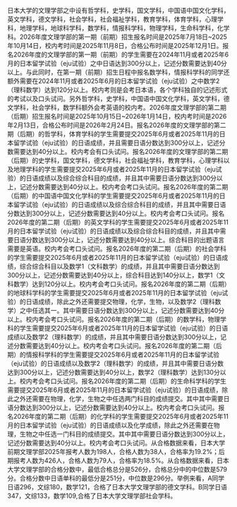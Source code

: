 日本大学的文理学部之中设有哲学科，史学科，国文学科，中国语中国文化学科，英文学科，德文学科，社会学科，社会福祉学科，教育学科，体育学科，心理学科，地理学科，地球科学科，数学科，情报科学科，物理学科，生命科学科，化学科。2026年度文理学部的第一期（前期）招生报名时间是2025年7月18日~2025年10月14日，校内考时间是2025年11月8日，合格公布时间是2025年12月1日。报名2026年度的文理学部的第一期（前期）的学生需要在2024年11月或者2025年6月的日本留学试验（eju试验）之中日语达到300分以上，记述分数需要达到40分以上。与此同时，在第一期（前期）招生日程中报名数学科，情报科学科的同学还额外需要在2024年11月或者2025年6月的日本留学试验（eju试验）之中数学2（理科数学）达到120分以上。校内考则是会考日本语，各个学科独自的记述形式的考试以及口头试问。另外哲学科，史学科，中国语中国文化学科，英文学科，德文学科，社会学科，数学科额外会考英语的校内考。2026年度文理学部的第二期（后期）招生报名时间是2025年10月15日~2026年1月14日，校内考时间是2026年2月13日，合格公布时间是2026年2月24日。报名2026年度的文理学部的第二期（后期）的哲学科，体育学科的学生需要提交2025年6月或者2025年11月的日本留学试验（eju试验）的日语成绩，并且需要日语分数达到300分以上，记述分数需要达到40分以上。校内考会有口头试问。报名2026年度的文理学部的第二期（后期）的史学科，国文学科，德文学科，社会福祉学科，教育学科，心理学科以及地理学科的学生需要提交2025年6月或者2025年11月的日本留学试验（eju试验）的日语成绩以及综合综合科目的成绩，并且其中需要日语分数达到300分以上，记述分数需要达到40分以上。校内考会考口头试问。报名2026年度的第二期（后期）的中国语中国文化学科的学生需要提交2025年6月或者2025年11月的日本留学试验（eju试验）的日语成绩以及综合综合科目的成绩，并且其中需要日语分数达到300分以上，记述分数需要达到40分以上。校内考会考口头试问。报名2026年度的第二期（后期）的英文学科的学生需要提交2025年6月或者2025年11月的日本留学试验（eju试验）的日语成绩以及综合综合科目的成绩，并且其中需要日语分数达到300分以上，记述分数需要达到40分以上。综合科目的出题语言需要是英语。校内考会考口头试问。报名2026年度的第二期（后期）的社会学科的学生需要提交2025年6月或者2025年11月的日本留学试验（eju试验）的日语成绩，综合综合科目以及数学1（文科数学）的成绩，并且其中需要日语分数达到300分以上，记述分数需要达到40分以上，综合科目达到140分以上，数学1（文科数学）达到120分以上。校内考会考口头试问。报名2026年度的第二期（后期）的地球科学科的学生需要提交2025年6月或者2025年11月的日本留学试验（eju试验）的日语成绩，除此之外还需要提交物理，化学，生物，以及数学2（理科数学）之中任选其一。其中需要日语分数达到300分以上，记述分数需要达到40分以上。校内考会考口头试问。报名2026年度的第二期（后期）的数学科，物理学科的学生需要提交2025年6月或者2025年11月的日本留学试验（eju试验）的日语成绩以及数学2（理科数学）的成绩，并且其中需要日语分数达到300分以上，记述分数需要达到40分以上。校内考会考口头试问。报名2026年度的第二期（后期）的情报科学科的学生需要提交2025年6月或者2025年11月的日本留学试验（eju试验）的日语成绩以及数学2（理科数学）的成绩，并且其中需要日语分数达到300分以上，记述分数需要达到40分以上，数学2（理科数学）达到130分以上。校内考会考口头试问。报名2026年度的第二期（后期）的生命科学科的学生需要提交2025年6月或者2025年11月的日本留学试验（eju试验）的日语成绩，除此之外还需要在物理，化学，生物之中任选两门科目的成绩提交。其中其中需要日语分数达到300分以上，记述分数需要达到40分以上。校内考会考口头试问。报名2026年度的第二期（后期）的化学科的学生需要提交2025年6月或者2025年11月的日本留学试验（eju试验）的日语成绩以及化学成绩，除此之外还需要在物理，生物之中任选一门科目的成绩提交。其中其中需要日语分数达到300分以上，记述分数需要达到40分以上。校内考会考口头试问。从合格数据来看，日本大学前期文理学部2025年报考人数为198人，合格人数为38人，合格率为19.2%；后期报考人数为426人，合格人数为79人，合格率为18.5%。从合格数据来看，日本大学文理学部的合格分数中，最低合格总分是526分，合格总分中的中位数是579分。合格分数中日语单科的最低分是251分，中位数是296分。举例来看，A同学日语296，文综180，数学121，合格了日本大学文理学部的德文学科。B同学日语347，文综133，数学109,合格了日本大学文理学部社会学科。